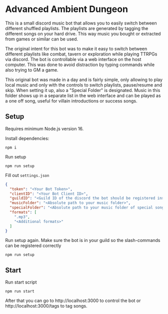# Advanced Ambient Dungeon

This is a small discord music bot that allows you to easily switch between different shuffled playlists.
The playlists are generated by tagging the different songs on your hard drive.
This way music you bought or extracted from games or similar can be used.

The original intent for this bot was to make it easy to switch between different playlists like combat, tavern or exploration
while playing TTRPGs via discord. The bot is controllable via a web interface on the host computer.
This was done to avoid distraction by typing commands while also trying to GM a game.

This original bot was made in a day and is fairly simple, only allowing to play local music and only with the controls to switch playlists, pause/resume and skip.
When setting it up, also a "Special Folder" is designated. Music in this folder shows up in a separate list in the web interface and can be played as a one off song,
useful for villain introductions or success songs.

## Setup

Requires minimum Node.js version 16.

Install dependencies:
```SH
npm i
```

Run setup
```SH
npm run setup
```

Fill out `settings.json`

```JSON
{
  "token": "<Your Bot Token>",
  "clientID": "<Your Bot Client ID>",
  "guildID": "<Guild ID of the discord the bot should be registered in>",
  "musicFolder": "<Absolute path to your music folder>",
  "specialFolder": "<Absolute path to your music folder of special songs>",
  "formats": [
    ".mp3",
    "<Additional formats>"
  ]
}
```

Run setup again. Make sure the bot is in your guild so the slash-commands can be registered correctly
```SH
npm run setup
```

## Start

Run start script
```SH
npm run start
```

After that you can go to http://localhost:3000 to control the bot or http://localhost:3000/tags to tag songs.